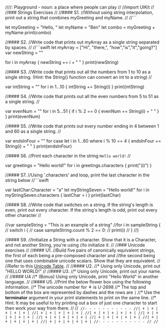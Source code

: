 ////: Playground - noun: a place where people can play
//
//import UIKit
//
//### Strings Exercises
//
//#### S1.
//Without using string interpolation, print out a string that combines myGreeting and myName.
//
//```

let myGreeting = "Hello, "
let myName = "Ben"
let combo = myGreeting + myName
print(combo)

//#### S2.
//Write code that prints out myArray as a single string separated by spaces.
//
//```swift
let myArray = ["Hi", "there,", "how","is","it","going?"]
var newString = ""

for i in myArray {
newString += i + " "
}
print(newString)


//#### S3.
//Write code that prints out all the numbers from 1 to 10 as a single string.  (Hint: the String() function can convert an int to a string)
//

var intString = ""
for i in 1...10 {
intString += String(i)
}
print(intString)

//#### S4.
//Write code that prints out all the even numbers from 5 to 51 as a single string.
//

var evenNum = ""
for i in 5...51 {
if i % 2 == 0 {
evenNum += String(i) + " "
}
}
print(evenNum)

//#### S5.
//Write code that prints out every number ending in 4 between 1 and 60 as a single string.
//

var endsInFour = ""
for case let i in 1...60 where i % 10 == 4 {
endsInFour += String(i) + " "
}
print(endsInFour)

//#### S6.
//Print each character in the string ```Hello world!```
//

var greetings = "Hello world!"
for i in greetings.characters {
print("\(i)")
}

//#### S7.
//Using '.characters' and loop, print the last character in the string below
//```swift

var lastChar:Character = "a"
let myStringSeven = "Hello world!"
for i in myStringSeven.characters  {
lastChar = i
}
print(lastChar)

//#### S8.
//Write code that switches on a string.  If the string's length is even, print out every character.  If the string's length is odd, print out every other character
//

//var sampleString = "This is an example of a string"
//for i in sampleString {
//    switch i {
//    case sampleString.count % 2 == 0:
//        print(i)
//    }
//}

//#### S9.
//Initialize a String with a character. Show that it is a Character, and not another String, you're using
//to initialize it.
//
//### Unicode exercises
//
//#### U1.
//Build five pairs of canonically equivalent strings, the first of each being a pre-composed character and
//the second being one that uses combinable unicode scalars. Show that they are equivalent.
//
//Refer to this [Unicode Table](http://unicode-table.com/en/).
//
//#### U2.
//* Using only Unicode, print out "HELLO WORLD!"
//
//#### U3.
//* Using only Unicode, print out your name.
//
//#### U4
//* (Bonus) Using only Unicode, print "Hello World" in another language.
//
//#### U5.
//Print the below flower box using the following information.
//* The unicode number for ⚘ is U-2698
//* The top and bottom of the box are represented by dashes and the rows are ```|```
//* Use the __terminator__ argument in your print statements to print on the same line.
//* Hint: It may be useful to try printing out a box of just one character to start then work your way from there.
//
//```
//- - - - - - - - - - -
//| ⚘ | ⚘ | ⚘ | ⚘ | ⚘ |
//| ⚘ | ⚘ | ⚘ | ⚘ | ⚘ |
//| ⚘ | ⚘ | ⚘ | ⚘ | ⚘ |
//| ⚘ | ⚘ | ⚘ | ⚘ | ⚘ |
//| ⚘ | ⚘ | ⚘ | ⚘ | ⚘ |
//| ⚘ | ⚘ | ⚘ | ⚘ | ⚘ |
//| ⚘ | ⚘ | ⚘ | ⚘ | ⚘ |
//| ⚘ | ⚘ | ⚘ | ⚘ | ⚘ |
//- - - - - - - - - - -
//
//```





























